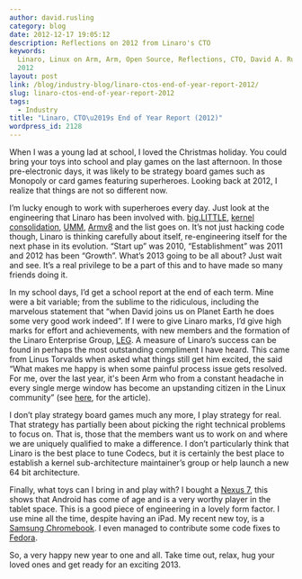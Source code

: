 ```yaml
---
author: david.rusling
category: blog
date: 2012-12-17 19:05:12
description: Reflections on 2012 from Linaro's CTO
keywords:
  Linaro, Linux on Arm, Arm, Open Source, Reflections, CTO, David A. Rusling,
  2012
layout: post
link: /blog/industry-blog/linaro-ctos-end-of-year-report-2012/
slug: linaro-ctos-end-of-year-report-2012
tags:
  - Industry
title: "Linaro, CTO\u2019s End of Year Report (2012)"
wordpress_id: 2128
---
```


When I was a young lad at school, I loved the Christmas holiday. You could bring your toys into school and play games on the last afternoon. In those pre-electronic days, it was likely to be strategy board games such as Monopoly or card games featuring superheroes. Looking back at 2012, I realize that things are not so different now.

I’m lucky enough to work with superheroes every day. Just look at the engineering that Linaro has been involved with. [big.LITTLE](/blog/big-little-technology-two-usage-models/), [kernel consolidation](https://wiki-archive.linaro.org/WorkingGroups/Kernel), [UMM](/blog/linaros-emphasis-on-dma_buf-in-the-3-3-linux-kernel/), [Armv8](/engineering/) and the list goes on. It’s not just hacking code though, Linaro is thinking carefully about itself, re-engineering itself for the next phase in its evolution. “Start up” was 2010, “Establishment” was 2011 and 2012 has been “Growth”. What’s 2013 going to be all about? Just wait and see. It’s a real privilege to be a part of this and to have made so many friends doing it.

In my school days, I’d get a school report at the end of each term. Mine were a bit variable; from the sublime to the ridiculous, including the marvelous statement that “when David joins us on Planet Earth he does some very good work indeed”. If I were to give Linaro marks, I’d give high marks for effort and achievements, with new members and the formation of the Linaro Enterprise Group, [LEG](/engineering/datacenter-and-cloud/). A measure of Linaro’s success can be found in perhaps the most outstanding compliment I have heard. This came from Linus Torvalds when asked what things still get him excited, the said “What makes me happy is when some painful process issue gets resolved. For me, over the last year, it's been Arm who from a constant headache in every single merge window has become an upstanding citizen in the Linux community” (see [here](http://news.softpedia.com/news/Linus-Torvalds-Arm-Is-an-Upstanding-Member-of-The-Community-294886.shtml), for the article).

I don’t play strategy board games much any more, I play strategy for real. That strategy has partially been about picking the right technical problems to focus on. That is, those that the members want us to work on and where we are uniquely qualified to make a difference. I don’t particularly think that Linaro is the best place to tune Codecs, but it is certainly the best place to establish a kernel sub-architecture maintainer’s group or help launch a new 64 bit architecture.

Finally, what toys can I bring in and play with? I bought a [Nexus 7](http://www.google.com/nexus/7/), this shows that Android has come of age and is a very worthy player in the tablet space. This is a good piece of engineering in a lovely form factor. I use mine all the time, despite having an iPad. My recent new toy, is a [Samsung Chromebook](http://www.samsung.com/us/computer/chromebook). I even managed to contribute some code fixes to [Fedora](http://fedoraproject.org/).

So, a very happy new year to one and all. Take time out, relax, hug your loved ones and get ready for an exciting 2013.
